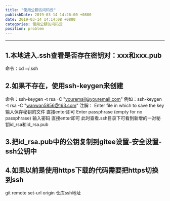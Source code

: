 ```yaml
---
title: "使用公钥访问码云"
publishDate: 2019-03-14 14:26:00 +0800
date: 2019-03-14 14:14:08 +0800
categories: 使用公钥访问码云
position: problem
---
```

---

<div id="toc"></div>

## 1.本地进入.ssh查看是否存在密钥对：xxx和xxx.pub
命令：cd ~/.ssh
## 2.如果不存在，使用ssh-keygen来创建
命令：ssh-keygen -t rsa -C "youremail@youremail.com"
例如：ssh-keygen -t rsa -C "wanwan5856@163.com"
注解：
Enter file in which to save the key 输入保存秘钥的文件 直接enter即可
Enter passphrase (empty for no passphrase) 输入密码 直接enter即可
此时查看.ssh目录下可看到新增的一对秘钥id_rsa和id_rsa.pub
## 3.把id_rsa.pub中的公钥复制到gitee设置-安全设置-ssh公钥中
## 4.如果以前是使用https下载的代码需要把https切换到ssh
git remote set-url origin 仓库ssh地址